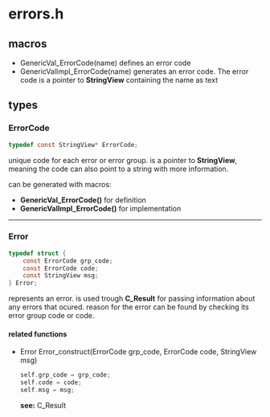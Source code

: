 # errors.h
## macros

- GenericVal_ErrorCode(name)
    defines an error code
- GenericValImpl_ErrorCode(name)
    generates an error code. The error code is a pointer to **StringView** containing the name as text
## types

### ErrorCode
``` C
typedef const StringView* ErrorCode;
```
unique code for each error or error group. is a pointer to **StringView**, meaning the code can also point to a string with more information.

can be generated with macros:
 - **GenericVal_ErrorCode()** for definition
 - **GenericValImpl_ErrorCode()** for implementation

---
 ### Error
``` C
typedef struct {
    const ErrorCode grp_code;
    const ErrorCode code;
    const StringView msg;
} Error;
```
 
represents an error.
is used trough **C_Result** for passing information about any errors that ocured.
reason for the error can be found by checking its error group code or code.
#### related functions
- Error Error_construct(ErrorCode grp_code, ErrorCode code, StringView msg)  

    ``` C
    self.grp_code = grp_code;
    self.code = code;
    self.msg = msg;
    ``` 

    **see:** C_Result

